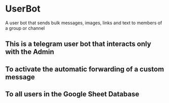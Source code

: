 # UserBot
A user bot that sends bulk messages, images, links and text to members of a group or channel

## This is a telegram user bot that interacts only with the Admin
## To activate the automatic forwarding of a custom message
## To all users in the Google Sheet Database